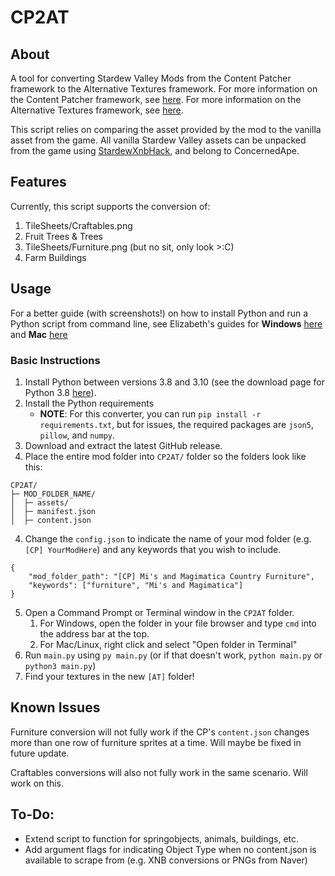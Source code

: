 # CP2AT
## About
A tool for converting Stardew Valley Mods from the Content Patcher framework to the Alternative Textures framework. For more information on the Content Patcher framework, see [here](https://github.com/Pathoschild/StardewMods/tree/develop/ContentPatcher/docs). For more information on the Alternative Textures framework, see [here](https://github.com/Floogen/AlternativeTextures/wiki/).

This script relies on comparing the asset provided by the mod to the vanilla asset from the game. All vanilla Stardew Valley assets can be unpacked from the game using [StardewXnbHack](https://github.com/Pathoschild/StardewXnbHack#readme), and belong to ConcernedApe.

## Features
Currently, this script supports the conversion of:
1. TileSheets/Craftables.png
2. Fruit Trees & Trees
3. TileSheets/Furniture.png (but no sit, only look >:C)
4. Farm Buildings

## Usage
For a better guide (with screenshots!) on how to install Python and run a Python script from command line, see Elizabeth's guides for **Windows** [here](https://github.com/elizabethcd/FurnitureConverter/blob/main/docs/Windows_guide.md#windows-detailed-pictorial-install-guide) and **Mac** [here](https://github.com/elizabethcd/FurnitureConverter/blob/main/docs/Mac_guide.md#mac-detailed-pictorial-install-guide)

### Basic Instructions
1. Install Python between versions 3.8 and 3.10 (see the download page for Python 3.8 [here](https://www.python.org/downloads/release/python-380/)).
2. Install the Python requirements
    * **NOTE**: For this converter, you can run `pip install -r requirements.txt`, but for issues, the required packages are `json5`, `pillow`, and `numpy`.
3. Download and extract the latest GitHub release.
4. Place the entire mod folder into `CP2AT/` folder so the folders look like this:
```
CP2AT/
├─ MOD_FOLDER_NAME/
│  ├─ assets/
│  ├─ manifest.json
│  ├─ content.json
```
4. Change the `config.json` to indicate the name of your mod folder (e.g. `[CP] YourModHere`) and any keywords that you wish to include.
```
{
    "mod_folder_path": "[CP] Mi's and Magimatica Country Furniture",
    "keywords": ["furniture", "Mi's and Magimatica"] 
}
```
5. Open a Command Prompt or Terminal window in the `CP2AT` folder.
    1. For Windows, open the folder in your file browser and type `cmd` into the address bar at the top.
    2. For Mac/Linux, right click and select "Open folder in Terminal"
6. Run `main.py` using `py main.py` (or if that doesn't work, `python main.py` or `python3 main.py`)
7. Find your textures in the new `[AT]` folder!

## Known Issues
Furniture conversion will not fully work if the CP's `content.json` changes more than one row of furniture sprites at a time. Will maybe be fixed in future update.

Craftables conversions will also not fully work in the same scenario. Will work on this.

## To-Do:
* Extend script to function for springobjects, animals, buildings, etc.
* Add argument flags for indicating Object Type when no content.json is available to scrape from (e.g. XNB conversions or PNGs from Naver)
